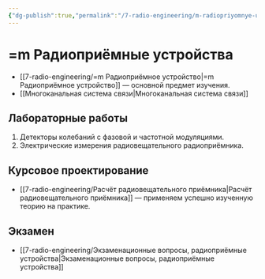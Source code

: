 ```yaml
---
{"dg-publish":true,"permalink":"/7-radio-engineering/m-radiopriyomnye-ustrojstva/","title":"=m Радиоприёмные устройства","tags":["moc","рпру"]}
---
```



# =m Радиоприёмные устройства

- [[7-radio-engineering/=m Радиоприёмное устройство\|=m Радиоприёмное устройство]] — основной предмет изучения.
- [[Многоканальная система связи\|Многоканальная система связи]]

## Лабораторные работы

1. Детекторы колебаний с фазовой и частотной модуляциями.
2. Электрические измерения радиовещательного радиоприёмника.

## Курсовое проектирование

- [[7-radio-engineering/Расчёт радиовещательного приёмника\|Расчёт радиовещательного приёмника]] — применяем успешно изученную теорию на практике.

## Экзамен

- [[7-radio-engineering/Экзаменационные вопросы, радиоприёмные устройства\|Экзаменационные вопросы, радиоприёмные устройства]]
